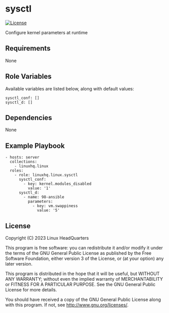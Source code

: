 # sysctl

[![License](https://img.shields.io/badge/license-GPLv3-lightgreen)](https://www.gnu.org/licenses/gpl-3.0.en.html#license-text)

Configure kernel parameters at runtime

## Requirements

None

## Role Variables

Available variables are listed below, along with default values:

    sysctl_conf: []
    sysctl_d: []

## Dependencies

None

## Example Playbook

    - hosts: server
      collections:
        - linuxhq.linux
      roles:
        - role: linuxhq.linux.sysctl
          sysctl_conf:
            - key: kernel.modules_disabled
              value: '1'
          sysctl_d:
            - name: 98-ansible
              parameters:
                - key: vm.swappiness
                  value: '5'

## License

Copyright (C) 2023 Linux HeadQuarters

This program is free software: you can redistribute it and/or modify
it under the terms of the GNU General Public License as published by
the Free Software Foundation, either version 3 of the License, or
(at your option) any later version.

This program is distributed in the hope that it will be useful,
but WITHOUT ANY WARRANTY; without even the implied warranty of
MERCHANTABILITY or FITNESS FOR A PARTICULAR PURPOSE. See the
GNU General Public License for more details.

You should have received a copy of the GNU General Public License
along with this program. If not, see <http://www.gnu.org/licenses/>.
